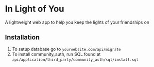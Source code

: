 # In Light of You

A lightweight web app to help you keep the lights of your friendships on

## Installation

1. To setup database go to `yourwebsite.com/api/migrate`
2. To install community_auth, run SQL found at `api/application/third_party/community_auth/sql/install.sql`
